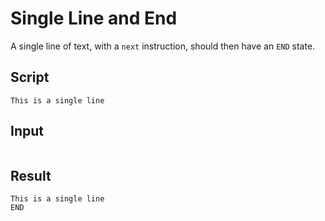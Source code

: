 # Single Line and End

A single line of text, with a `next` instruction, should then have an `END`
state.

## Script
```cuentitos
This is a single line
```

## Input
```input
```

## Result
```result
This is a single line
END
```
